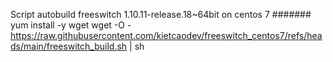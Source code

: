 Script autobuild freeswitch 1.10.11-release.18~64bit on centos 7
#######
yum install -y wget
wget -O - https://raw.githubusercontent.com/kietcaodev/freeswitch_centos7/refs/heads/main/freeswitch_build.sh | sh
